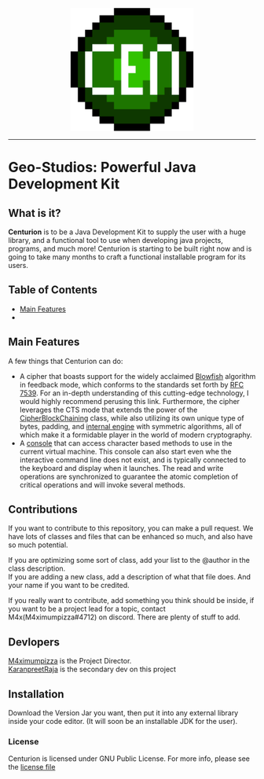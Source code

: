 <div align="center">
<img src="assets/Centurion.png" width="250">
</div>

-----------------

# Geo-Studios: Powerful Java Development Kit

## What is it?

**Centurion** is to be a Java Development Kit to supply the user with a huge library, and a functional tool
to use when developing java projects, programs, and much more! Centurion is starting to be built right now 
and is going to take many months to craft a functional installable program for its users.

## Table of Contents

- [Main Features](#main-features)
- 

## Main Features
A few things that Centurion can do:

 - A cipher that boasts support for the widely acclaimed [Blowfish](https://github.com/GeoStudios/Centurion/blob/main/src/ja/core/net/geostudios/crypto/provider/ChaCha20Cipher.java) algorithm in feedback mode, which conforms to the standards set forth by [RFC 7539](https://datatracker.ietf.org/doc/html/rfc7539). For an in-depth understanding of this cutting-edge technology, I would highly recommend perusing this link. Furthermore, the cipher leverages the CTS mode that extends the power of the [CipherBlockChaining](https://github.com/GeoStudios/Centurion/blob/main/src/ja/core/net/geostudios/crypto/provider/CipherFeedback.java) class, while also utilizing its own unique type of bytes, padding, and [internal engine](https://github.com/GeoStudios/Centurion/blob/main/src/ja/core/net/geostudios/crypto/provider/CipherCore.java) with symmetric algorithms, all of which make it a formidable player in the world of modern cryptography.
 - A [console](https://github.com/GeoStudios/Centurion/blob/main/src/ja/core/ja/io/Console.java) that can access character based methods to use in the current virtual machine. This console can also start even whe the interactive command line does not exist, and is typically connected to the keyboard and display when it launches. The read and write operations are synchronized to guarantee the atomic completion of critical operations and will invoke several methods. 

## Contributions

If you want to contribute to this repository, you can make a pull request. We have lots of classes and files
that can be enhanced so much, and also have so much potential. 

If you are optimizing some sort of class, add your list to the @author in the class description. <br>
If you are adding a new class, add a description of what that file does. And your name if you 
want to be credited. <br>

If you really want to contribute, add something you think should be inside, if you want to be a project 
lead for a topic, contact M4x(M4ximumpizza#4712) on discord. There are plenty of stuff to add.

## Devlopers

[M4ximumpizza](https://github.com/M4ximumPizza) is the Project Director. </br>
[KaranpreetRaja](https://github.com/KaranpreetRaja) is the secondary dev on this project

## Installation

Download the Version Jar you want, then put it into any external library inside your code editor. (It will
soon be an installable JDK for the user).

### License

Centurion is licensed under GNU Public License. For more info, please see the [license file](https://github.com/GeoStudios/Centurion/blob/main/License.rtf)
